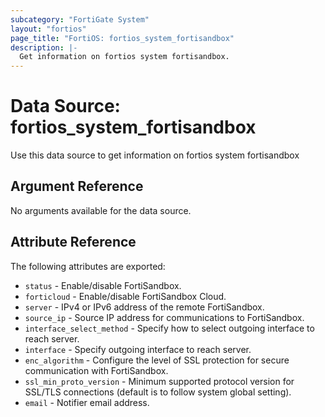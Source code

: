 ```yaml
---
subcategory: "FortiGate System"
layout: "fortios"
page_title: "FortiOS: fortios_system_fortisandbox"
description: |-
  Get information on fortios system fortisandbox.
---
```


# Data Source: fortios_system_fortisandbox
Use this data source to get information on fortios system fortisandbox

## Argument Reference

No arguments available for the data source.

## Attribute Reference

The following attributes are exported:

* `status` - Enable/disable FortiSandbox.
* `forticloud` - Enable/disable FortiSandbox Cloud.
* `server` - IPv4 or IPv6 address of the remote FortiSandbox.
* `source_ip` - Source IP address for communications to FortiSandbox.
* `interface_select_method` - Specify how to select outgoing interface to reach server.
* `interface` - Specify outgoing interface to reach server.
* `enc_algorithm` - Configure the level of SSL protection for secure communication with FortiSandbox.
* `ssl_min_proto_version` - Minimum supported protocol version for SSL/TLS connections (default is to follow system global setting).
* `email` - Notifier email address.

